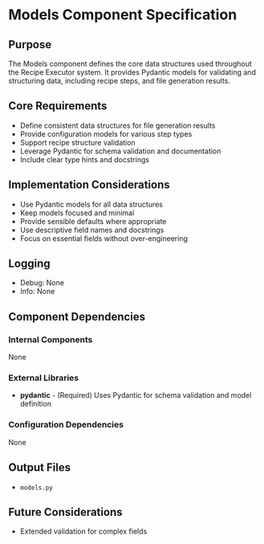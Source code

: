 # Models Component Specification

## Purpose

The Models component defines the core data structures used throughout the Recipe Executor system. It provides Pydantic models for validating and structuring data, including recipe steps, and file generation results.

## Core Requirements

- Define consistent data structures for file generation results
- Provide configuration models for various step types
- Support recipe structure validation
- Leverage Pydantic for schema validation and documentation
- Include clear type hints and docstrings

## Implementation Considerations

- Use Pydantic models for all data structures
- Keep models focused and minimal
- Provide sensible defaults where appropriate
- Use descriptive field names and docstrings
- Focus on essential fields without over-engineering

## Logging

- Debug: None
- Info: None

## Component Dependencies

### Internal Components

None

### External Libraries

- **pydantic** - (Required) Uses Pydantic for schema validation and model definition

### Configuration Dependencies

None

## Output Files

- `models.py`

## Future Considerations

- Extended validation for complex fields
